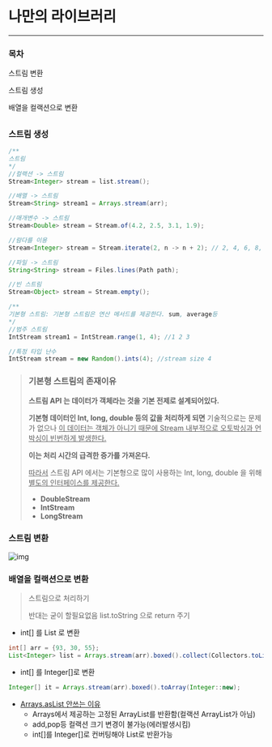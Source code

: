 # 나만의 라이브러리

---

### 목차

스트림 변환

스트림 생성

배열을 컬랙션으로 변환


## 

### 스트림 생성

~~~java
/**
스트림
*/
//컬랙션 -> 스트림
Stream<Integer> stream = list.stream();

//배열 -> 스트림
Stream<String> stream1 = Arrays.stream(arr);

//매개변수 -> 스트림
Stream<Double> stream = Stream.of(4.2, 2.5, 3.1, 1.9);

//람다를 이용
Stream<Integer> stream = Stream.iterate(2, n -> n + 2); // 2, 4, 6, 8, 10, ...

//파일 -> 스트림
String<String> stream = Files.lines(Path path);

//빈 스트림
Stream<Object> stream = Stream.empty();

/**
기본형 스트림: 기본형 스트림은 연산 메서드를 제공한다. sum, average등
*/
//범주 스트림
IntStream stream1 = IntStream.range(1, 4); //1 2 3

//특정 타입 난수
IntStream stream = new Random().ints(4); //stream size 4
~~~

> ### 기본형 스트림의 존재이유
>
> 
>
> **스트림 API 는 데이터가 객체라는 것을 기본 전제로 설계되어있다.** 
>
> **기본형 데이터인 Int, long, double 등의 값을 처리하게 되면**  기술적으로는 문제가 없으나 <u>이 데이터는 객체가 아니기 때문에 Stream 내부적으로 오토박싱과 언박싱이 빈번하게 발생한다.</u>
>
> **이는 처리 시간의 급격한 증가를 가져온다.** 
>
> <u>따라서</u> 스트림 API 에서는 기본형으로 많이 사용하는 Int, long, double 을 위해 <u>별도의 인터페이스를 제공한다.</u> 
>
> -  **DoubleStream** 
> -  **IntStream** 
> -  **LongStream**



### 스트림 변환

![img](https://blog.kakaocdn.net/dn/KrKSH/btrvhNqj11R/w2QdnX4wGlqkk48SIEBR8k/img.png)



### 배열을 컬랙션으로 변환

> 스트림으로 처리하기
>
> 반대는 굳이 할필요없음 list.toString 으로 return 주기



+ int[] 를 List<Integer> 로 변환 

~~~java
int[] arr = {93, 30, 55};
List<Integer> list = Arrays.stream(arr).boxed().collect(Collectors.toList());
~~~

+ int[] 를 Integer[]로 변환

~~~java
Integer[] it = Arrays.stream(arr).boxed().toArray(Integer::new);
~~~

+ <u>Arrays.asList 안쓰는 이유</u>
  + Arrays에서 제공하는 고정된 ArrayList를 반환함(컬랙션 ArrayList가 아님)
  + add,pop등 컬랙션 크기 변경이 불가능(에러발생시킴)
  + int[]를 Integer[]로 컨버팅해야 List<Integer>로 반환가능







